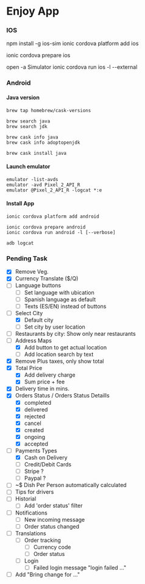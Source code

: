 # Enjoy App

### IOS
npm install -g ios-sim
ionic cordova platform add ios

ionic cordova prepare ios

open -a Simulator
ionic cordova run ios -l --external


### Android

#### Java version
```
brew tap homebrew/cask-versions

brew search java 
brew search jdk

brew cask info java
brew cask info adoptopenjdk

brew cask install java
```

#### Launch emulator
```
emulator -list-avds
emulator -avd Pixel_2_API_R
emulator @Pixel_2_API_R -logcat *:e
```

#### Install App
```
ionic cordova platform add android

ionic cordova prepare android
ionic cordova run android -l [--verbose]

adb logcat
```

### Pending Task
- [x] Remove Veg.
- [x] Currency Translate ($/Q)
- [ ] Language buttons
  - [ ] Set language with ubication 
  - [ ] Spanish language as default
  - [ ] Texts (ES/EN) instead of buttons
- [ ] Select City
  - [x] Default city 
  - [ ] Set city by user location
- [ ] Restaurants by city: Show only near restaurants
- [ ] Address Maps 
  - [x] Add button to get actual location
  - [ ] Add location search by text
- [x] Remove Plus taxes, only show total
- [x] Total Price
  - [x] Add delivery charge
  - [x] Sum price + fee
- [x] Delivery time in mins. 
- [x] Orders Status / Orders Status Detaills
  - [x] completed
  - [x] delivered
  - [x] rejected
  - [x] cancel
  - [x] created
  - [x] ongoing
  - [x] accepted
- [ ] Payments Types
  - [x] Cash on Delivery
  - [ ] Credit/Debit Cards
  - [ ] Stripe ?
  - [ ] Paypal ?
- [ ] ~$ Dish Per Person automatically calculated
- [ ] Tips for drivers
- [ ] Historial
  - [ ] Add 'order status' filter 
- [ ] Notifications
  - [ ] New incoming message
  - [ ] Order status changed
- [ ] Translations
  - [ ] Order tracking
    - [ ] Currency code
    - [ ] Order status
  - [ ] Login
    - [ ] Failed login message "login failed ..."
- [ ] Add "Bring change for ..."
